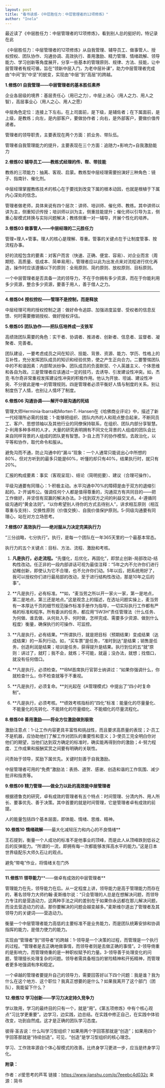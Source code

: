 ```yaml
---
layout: post
title: "看书读感-《中层胜任力：中层管理者的12项修炼》"
author: "Inela"
---
```


​	最近读了《中层胜任力：中层管理者的12项修炼》，看到别人总的挺好的，特记录在此	

 《中层胜任力：中层管理者的12项修炼》从自我管理、辅导员工、做事管人、授权控权、团队协作、沟通协调、高效执行、善用激励、精力管理、情绪疏解、领导能力、学习创新等角度展开，分享一些基本的管理原则、规律、方法、技能，让中层管理者有规可循，旨在“领新中层入门，为老中层补课”，助力中层管理者完成由“中间”到“中坚”的蜕变，实现由“中层”到“高层”的跨越。



**1.修炼01 自我管理——中层管理者的基本胜任素养**

 企业各层级的境界：基层责任心（用已之力），中层上进心（用人之力、用人之智），高层事业心（用人之心、用人之愿）

中层角色定位：连接上下左右。在上司面前，是下级，是辅佐者；在下属面前，是上级，是教练；向左，是内部客户，要做协作者；向右，是外部客户，要做价值传递者。

管理者的领导职责，主要表现在两个方面：抓业务、带队伍。

管理者自我管理能力的提升，主要表现在三个方面：追随力+影响力+自我激励能力



**2.修炼02 辅导员工——教练式经理的传、帮、带技能**

教练的三项能力：抽离、客观、启蒙。教练型中层经理需要扮演好三种角色：镜子、指南针、催化剂。

中层经理掌握教练技术的核心在于要找到改变下属的根本动因，也就是根植于下属内心深处的信念。

管理者做老师，具体来说有四个层次：讲师、培训师、催化师、教练。其中讲师以讲为主，侧重知识传授；培训师以训为主，侧重技能提升；催化师以引导为主，侧重心智模式转换与实际问题解决；教练侧重一对一辅导，开展个性化的培养。



**3.修炼03 做事管人——中层经理的二元胜任力**

管理=理人+管事。理人的核心是理解、尊重。管事的关键点在于让制度管事、按流程办事。

好的流程包含的要素：对客户而言（快速、正确、便宜、容易）、对企业而言（周期短、高质量、低成本、简单易用）。管理者应以此为出发点来对流程进行优化再造，操作时应该遵循以下的原则：全局原则、简约原则、放权原则、目标原则。

一个中层管理者是否具备一流的领导力，不在于你拥有多少资源，而在于你能利用多少资源，整合多少资源，要善于用人，善于借人之力。



****

**4.修炼04 授权控权——管理不是控制，而是释放**

中层经理可用的授权控制之道：做好命令追踪、加强进度监督、受权者的信息反馈、何时需要撤销授权、做好授权评估。



**5.修炼05 团队协作——把队伍培养成一支铁军**

高绩效团队需要的角色：实干者、协调者、推进者、创新者、信息者、监督者、凝聚者、完善者。

团队建设，一要考虑成员之间在知识、技能、背景、资源、能力、学历、性格上的互补性，充分发挥团队成员的知识和经验优势，使之产生正向合力。二要警惕团队中的不和谐因素：内部帮派纷争、团队成员的负面默契、个人英雄主义、个体思维和各自为政。三是管理者应该通过一定的技巧，去诱导、引发建设性冲突。如，杰克·韦尔奇非常重视发挥建设性冲突的积极作用。他认为开放、坦诚、建设性冲突、不分彼此是唯一的管理规则。四是管理者必须平衡好人情与制度的关系。别让制度伤了人情，也别让人情坏了制度。



**6.修炼06 沟通协调——解开中层沟通的死结**

管理大师Herminia·Ibarra和Morten·T.·Hansen在《哈佛商业评论》中，描述了新一代经理所必需的技能：1-能够把组织、团队内外的人和观点整合起来，不断同员工、客户、思想领袖以及其他行业的同僚保持联系，在组织、团队内部分享智慧。2-利用多种多样的人才。大量的研究表明拥有不同文化背景的人组成的团队会比来自同样背景的人组成的团队更有智慧。3-自上而下的协作模型。去政治化，以平等和协作，取代命令和服从。

避免沟而不通，防止沟通中的“漏斗”现象：一个人通常只能说出心中所想的80%，但对方听到的最多只能是60%，听懂的却只有40%，结果执行时，就只有20%。

汇报的构成要素：事实（客观呈现）、结论（简明扼要）、建议（合理可操作）。

平级沟通要有同理心：1-积极主动。水平沟通中70%的障碍是由于双方的退缩引起的。2-开诚布公。强调任何个人都是值得尊重的，沟通双方有共同目的——把工作做好，并坚信有双赢的解决办法。3-找到双方之间的利益交叉点。4-遵循同级沟通的“黄金法则”。“以你希望别人待你的方式去待别人”，讲求相互原则（相互尊重与支持）、交换性原则（价值交换）、自我价值保护原则。5-同级沟通要有同理心，站在对方立场思考。



**7.修炼07 高效执行——绝对服从力决定完美执行力**

“三分战略，七分执行”。执行，是每一个团队在一年365天里的一个最基本常态。

执行力的五个关键点：目标、方法、流程、激励和考核。

1. **凡是执行，必走流程。**“先僵化，后优化，再固化”，即禁止创新-局部改动-结构性改动。任正非的一段内部讲话可视为最佳注释：“5年之内不允许你们进行幼稚创新，即使认为它不合理，也不允许你们动。5年以后，把系统用好了，我可以授权你们进行最局部的改动，至于进行结构性改动，那是10年之后的事”。

2. **凡是执行，必有标准。**如，“麦当劳之所以开一家火一家，第一是地点，第二是地点，第三还是地点。”这是观念上的描述，在选址问题实操上，麦当劳有一本厚达千页的细节规范操作标准手册作为指导，一切实际执行工作都有严格的标准和程序。所有委派的任务，都应用“5W3H”责任管理法（什么任务、为何做、谁去做、从何处入手、何时做，怎样完成、需要多少资源、做到什么程度）衡量，确保执行的可操作、可监控。

3. **凡是执行，必有结果。**所谓执行，就是把目标（预期结果）变成结果（达成结果）的一系列行动。如，“买车票”是任务，“准时到达”是结果；销售是任务，创造利润是结果；培训是任务，获得提升是结果。执行到位的五“就”原则：讲过了，就盯；我不会，就练；不可能，就逼；没办法，就想；找借口，就没有任何借口。

4. **凡是执行，必须检查。**IBM首席执行官郭士纳讲过：“如果你强调什么，你就检查什么，你不检查就等于不重视。

5. **凡是执行，必须复命。**刘光起在《A管理模式》中提出了“四小时复命制”。

6. **凡是执行，必须考核。**绩效考核指标的“四化”标准：能量化的尽量量化、不能量化的先转化、不能转化的尽量细化、不能细化的尽量流程化。

   

**8.修炼08 善用激励——将全方位激励做到极致**

激励注意点：1-让工作内容更具丰富性和挑战性，而且要求高质量的表现；2-员工不是机器，应协助他们了解工作对团队的重要性和意义；3-使员工完全明白你对他们的期望，当他们达到双方确定的标准时，确实能再得到你的激励；4-努力程度、工作成果和报酬奖赏之间要有明确的关联性。

问责始于领导，奖励下属优先。关键时刻善于自我激励。

中层管理者可用的“免费”激励法：表扬、道贺、感谢、创造和谐的工作氛围、减少批评和指责等。



**9.修炼09 精力管理——做全力以赴的高效能中层管理者**

根据德鲁克的研究，卓有成效的管理者有五个特点：时间管理、分清内外、用人所长、要事优先、善于决策。其中首要的就是时间管理，它是管理者卓有成效的前提。

人的能量包括四个基本层面，即体能、情绪、思维、精神。



**10.修炼10** **情绪疏解**——最大化减轻压力和内心的不良情绪**

王石提到，衡量一个人成功的标准不是他事业的顶峰，而是此人从顶峰跌到低谷之后的反弹能力。“所谓的一流，即拥有每一次都能够发挥高水平的能力。”这是日本世界级配乐大师久石让的观点。

避免“带电”作业，将情绪关在门外



****

**11.修炼11** **领导能力****——做卓有成效的中层管理者**

管理能力在先，领导能力在后。从一定程度上讲，领导能力是高于管理能力而存在的，著名领导力大师约翰·麦斯维尔说：“只会管理的人总是在想解决问题，而领导力专注的是营造动力，这两种手法之间的差别在于如果你永远都在那儿解决问题，而没去营造动力的话，那你要解决的问题会越变越多。”麦斯维尔道出了管理者及其领导力的关键词——营造动力。

衡量一个中层管理者能力高低的主要标准不是业务能力，而是团队统筹安排和协调指挥的能力，是借力使力的能力。

实现由“管理者”到“领导者”的跨越：1-领导是一个决策的过程，而管理是一个执行的过程。“管理者是去正确地做事情，而领导者则是去做正确的事情”。2-领导倚重的是影响力，而管理倚重的是一种职权赋予的力量。3-领导善于处理变化的问题，管理擅长处理复杂的问题。领导者需具备相当的冒险精神和开拓精神，而管理者更多地强调有序和稳定。

一个卓越的管理者要提升自己的领导力，需要回答好以下四个问题：我是谁？我为什么在这个地方、这个职位？我真正想要的是什么？如果我离开了这个部门（团队），我能留下什么？



**12.修炼12 学习创新——学习力决定持久竞争力**

学以致用，学习的最终目的只有一个，就是“用”。《第五项修炼》中有个核心观点“习比学更重要”。边学习，边实践，边总结。在实践中修正自己，在实践中体验改变，功到自然成。这才是正确的团队学习态度。

彼得·圣吉说：什么叫学习型组织？如果用两个字回答那就是“创造”；如果用四个字回答那就是“持续创造”。可见，“创造”是学习型组织的核心理念。

学习、工作效率源自个体心智模式的改善。比终身学习更进一步，应当是终身学习化。



**附录：**

作者：zl爱思考的芦苇
链接：https://www.jianshu.com/p/7eeebc4d032c
来源：简书
